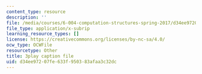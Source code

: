 ```yaml
---
content_type: resource
description: ''
file: /media/courses/6-004-computation-structures-spring-2017/d34ee97207fe633f950383afaa3c32dc_p2DReFbW35c.srt
file_type: application/x-subrip
learning_resource_types: []
license: https://creativecommons.org/licenses/by-nc-sa/4.0/
ocw_type: OCWFile
resourcetype: Other
title: 3play caption file
uid: d34ee972-07fe-633f-9503-83afaa3c32dc
---
```

